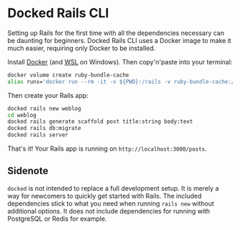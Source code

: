 # Docked Rails CLI

Setting up Rails for the first time with all the dependencies necessary can be daunting for beginners. Docked Rails CLI uses a Docker image to make it much easier, requiring only Docker to be installed.

Install [Docker](https://www.docker.com/products/docker-desktop/) (and [WSL](https://learn.microsoft.com/en-us/windows/wsl/install) on Windows). Then copy'n'paste into your terminal:

```bash
docker volume create ruby-bundle-cache
alias runs='docker run --rm -it -v ${PWD}:/rails -v ruby-bundle-cache:/bundle -p 3000:3000 ghcr.io/bestony/runs'
```

Then create your Rails app:

```bash
docked rails new weblog
cd weblog
docked rails generate scaffold post title:string body:text
docked rails db:migrate
docked rails server
```

That's it! Your Rails app is running on `http://localhost:3000/posts`.

## Sidenote

`docked` is not intended to replace a full development setup. It is merely a way for newcomers to quickly get started with Rails. The included dependencies stick to what you need when running `rails new` without additional options. It does not include dependencies for running with PostgreSQL or Redis for example.
